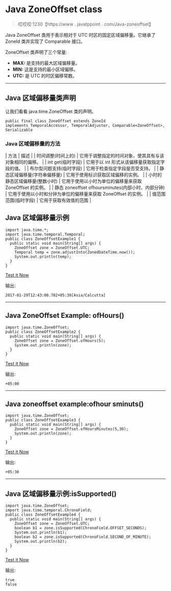 # Java ZoneOffset class

> 哎哎哎:1230【https://www . javatppoint . com/Java-zoneoffset】

Java ZoneOffset 类用于表示相对于 UTC 时区的固定区域偏移量。它继承了 ZoneId 类并实现了 Comparable 接口。

ZoneOffset 类声明了三个常量:

*   **MAX:** 是支持的最大区域偏移量。
*   **MIN:** 这是支持的最小区域偏移。
*   **UTC:** 是 UTC 的时区偏移常数。

* * *

## Java 区域偏移量类声明

让我们看看 java.time.ZoneOffset 类的声明。

```
public final class ZoneOffset extends ZoneId 
implements TemporalAccessor, TemporalAdjuster, Comparable<ZoneOffset>, Serializable

```

### Java 区域偏移量的方法

| 方法 | 描述 |
| 时间调整(时间上的) | 它用于调整指定的时间对象，使其具有与该对象相同的偏移。 |
| int get(临时字段) | 它用于以 int 形式从该偏移量获取指定字段的值。 |
| 布尔型问题支持(临时字段) | 它用于检查指定字段是否受支持。 |
| 静态区域偏移量(字符串偏移量) | 它用于使用标识获取区域偏移的实例。 |
| 小时的静态区域偏移量(整数小时) | 它用于使用以小时为单位的偏移量来获取 ZoneOffset 的实例。 |
| 静态 zoneoffset ofhoursminutes(内部小时、内部分钟) | 它用于使用以小时和分钟为单位的偏移量来获取 ZoneOffset 的实例。 |
| 值范围范围(临时字段) | 它用于获取有效值的范围 |

## Java 区域偏移量示例

```
import java.time.*;
import java.time.temporal.Temporal;
public class ZoneOffsetExample1 {
  public static void main(String[] args) {
    ZoneOffset zone = ZoneOffset.UTC;
    Temporal temp = zone.adjustInto(ZonedDateTime.now());
    System.out.println(temp);
  }
}

```

[Test it Now](https://compiler.javatpoint.com/opr/test.jsp?filename=ZoneOffsetExample1)

输出:

```
2017-01-29T12:43:00.702+05:30[Asia/Calcutta]

```

* * *

## Java ZoneOffset Example: ofHours()

```
import java.time.ZoneOffset;
public class ZoneOffsetExample2 {
  public static void main(String[] args) {
    ZoneOffset zone = ZoneOffset.ofHours(5);
    System.out.println(zone);
  }
}

```

[Test it Now](https://compiler.javatpoint.com/opr/test.jsp?filename=ZoneOffsetExample2)

输出:

```
+05:00

```

* * *

## Java zoneoffset example:ofhour sminuts()

```
import java.time.ZoneOffset;
public class ZoneOffsetExample3 {
  public static void main(String[] args) {
    ZoneOffset zone = ZoneOffset.ofHoursMinutes(5,30);
    System.out.println(zone);
  }
}

```

[Test it Now](https://compiler.javatpoint.com/opr/test.jsp?filename=ZoneOffsetExample3)

输出:

```
+05:30

```

* * *

## Java 区域偏移量示例:isSupported()

```
import java.time.ZoneOffset;
import java.time.temporal.ChronoField;
public class ZoneOffsetExample4 {
  public static void main(String[] args) {
    ZoneOffset zone = ZoneOffset.UTC;
    boolean b1 = zone.isSupported(ChronoField.OFFSET_SECONDS);
    System.out.println(b1);
    boolean b2 = zone.isSupported(ChronoField.SECOND_OF_MINUTE);
    System.out.println(b2);
  }
}

```

[Test it Now](https://compiler.javatpoint.com/opr/test.jsp?filename=ZoneOffsetExample4)

输出:

```
true
false

```